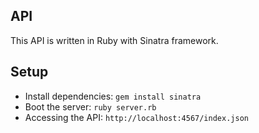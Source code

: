## API

This API is written in Ruby with Sinatra framework.

## Setup

* Install dependencies: `gem install sinatra`
* Boot the server: `ruby server.rb`
* Accessing the API: `http://localhost:4567/index.json`
